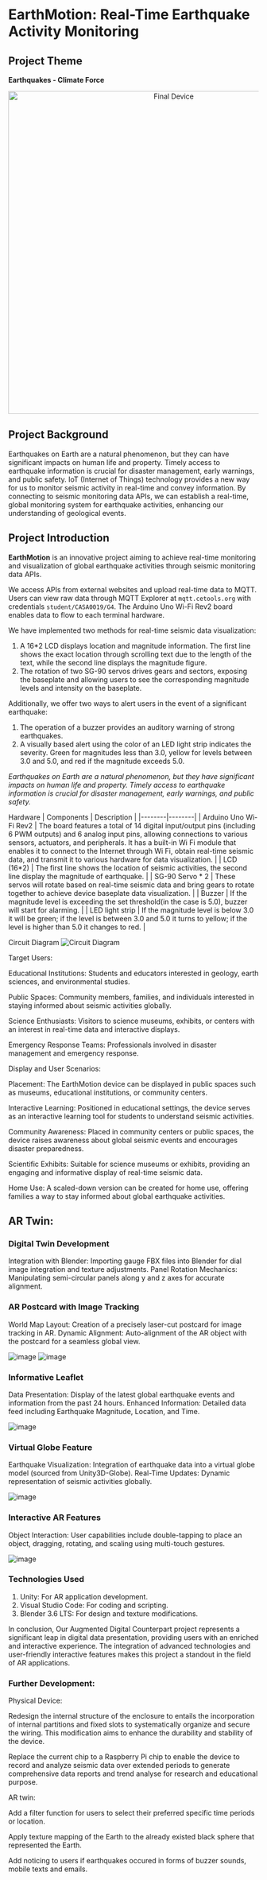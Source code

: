 # EarthMotion: Real-Time Earthquake Activity Monitoring

## Project Theme
**Earthquakes - Climate Force**

<div align="center">
    <img width="650px" src="./Src/Overall.jpg" alt="Final Device">
</div>

## Project Background
Earthquakes on Earth are a natural phenomenon, but they can have significant impacts on human life and property. Timely access to earthquake information is crucial for disaster management, early warnings, and public safety. IoT (Internet of Things) technology provides a new way for us to monitor seismic activity in real-time and convey information. By connecting to seismic monitoring data APIs, we can establish a real-time, global monitoring system for earthquake activities, enhancing our understanding of geological events.

## Project Introduction
**EarthMotion** is an innovative project aiming to achieve real-time monitoring and visualization of global earthquake activities through seismic monitoring data APIs.

We access APIs from external websites and upload real-time data to MQTT. Users can view raw data through MQTT Explorer at `mqtt.cetools.org` with credentials `student/CASA0019/G4`. The Arduino Uno Wi-Fi Rev2 board enables data to flow to each terminal hardware.

We have implemented two methods for real-time seismic data visualization:
1. A 16*2 LCD displays location and magnitude information. The first line shows the exact location through scrolling text due to the length of the text, while the second line displays the magnitude figure.
2. The rotation of two SG-90 servos drives gears and sectors, exposing the baseplate and allowing users to see the corresponding magnitude levels and intensity on the baseplate.

Additionally, we offer two ways to alert users in the event of a significant earthquake:
1. The operation of a buzzer provides an auditory warning of strong earthquakes.
2. A visually based alert using the color of an LED light strip indicates the severity. Green for magnitudes less than 3.0, yellow for levels between 3.0 and 5.0, and red if the magnitude exceeds 5.0.

*Earthquakes on Earth are a natural phenomenon, but they have significant impacts on human life and property. Timely access to earthquake information is crucial for disaster management, early warnings, and public safety.*


Hardware
| Components   | Description |
|--------|--------|
| Arduino Uno Wi-Fi Rev2   | The board features a total of 14 digital input/output pins (including 6 PWM outputs) and 6 analog input pins, allowing connections to various sensors, actuators, and peripherals. It has a built-in Wi Fi module that enables it to connect to the Internet through Wi Fi, obtain real-time seismic data, and transmit it to various hardware for data visualization.   |
| LCD (16*2)   | The first line shows the location of seismic activities, the second line display the magnitude of earthquake.   |
| SG-90 Servo * 2   | These servos will rotate based on real-time seismic data and bring gears to rotate together to achieve device baseplate data visualization.   |
| Buzzer   | If the magnitude level is exceeding the set threshold(in the case is 5.0), buzzer will start for alarming.   |
| LED light strip   | If the magnitude level is below 3.0 it will be green; if the level is between 3.0 and 5.0 it turns to yellow; if the level  is higher than 5.0 it changes to red.   |

 
Circuit Diagram
![Circuit Diagram](/Src/circuit_diagram.png)

 

Target Users: 

Educational Institutions: Students and educators interested in geology, earth sciences, and environmental studies. 

Public Spaces: Community members, families, and individuals interested in staying informed about seismic activities globally. 

Science Enthusiasts: Visitors to science museums, exhibits, or centers with an interest in real-time data and interactive displays. 

Emergency Response Teams: Professionals involved in disaster management and emergency response. 

 

Display and User Scenarios: 

Placement: The EarthMotion device can be displayed in public spaces such as museums, educational institutions, or community centers. 

Interactive Learning: Positioned in educational settings, the device serves as an interactive learning tool for students to understand seismic activities. 

Community Awareness: Placed in community centers or public spaces, the device raises awareness about global seismic events and encourages disaster preparedness. 

Scientific Exhibits: Suitable for science museums or exhibits, providing an engaging and informative display of real-time seismic data. 

Home Use: A scaled-down version can be created for home use, offering families a way to stay informed about global earthquake activities. 

## AR Twin: 
### Digital Twin Development
Integration with Blender: Importing gauge FBX files into Blender for dial image integration and texture adjustments.
Panel Rotation Mechanics: Manipulating semi-circular panels along y and z axes for accurate alignment.
### AR Postcard with Image Tracking
World Map Layout: Creation of a precisely laser-cut postcard for image tracking in AR.
Dynamic Alignment: Auto-alignment of the AR object with the postcard for a seamless global view.

![image](https://github.com/casa0016-group4/EarthMotion/assets/146333771/d12c13a6-2247-419e-9839-fca2867c5a8a)
![image](https://github.com/casa0016-group4/EarthMotion/assets/146333771/7b4502ea-8762-4bf4-8219-22fdc2f6b046)


### Informative Leaflet
Data Presentation: Display of the latest global earthquake events and information from the past 24 hours.
Enhanced Information: Detailed data feed including Earthquake Magnitude, Location, and Time.

![image](https://github.com/casa0016-group4/EarthMotion/assets/146333771/34bc1804-8ce9-4b3d-99ab-ff608728c6ae)

### Virtual Globe Feature
Earthquake Visualization: Integration of earthquake data into a virtual globe model (sourced from Unity3D-Globe).
Real-Time Updates: Dynamic representation of seismic activities globally.

![image](https://github.com/casa0016-group4/EarthMotion/assets/146333771/6a6f0e37-ca30-47e7-9e68-764d2d845043)

### Interactive AR Features
Object Interaction: User capabilities include double-tapping to place an object, dragging, rotating, and scaling using multi-touch gestures.

![image](https://github.com/casa0016-group4/EarthMotion/assets/146333771/162f6525-cbd8-49ec-9972-76135bb9e0f2)

### Technologies Used
1. Unity: For AR application development.
2. Visual Studio Code: For coding and scripting.
3. Blender 3.6 LTS: For design and texture modifications.

In conclusion, Our Augmented Digital Counterpart project represents a significant leap in digital data presentation, providing users with an enriched and interactive experience. The integration of advanced technologies and user-friendly interactive features makes this project a standout in the field of AR applications.



### Further Development:

Physical Device:

Redesign the internal structure of the enclosure to entails the incorporation of internal partitions and fixed slots to systematically organize and secure the wiring. This modification aims to enhance the durability and stability of the device.

Replace the current chip to a Raspberry Pi chip to enable the device to record and analyze seismic data over extended periods to generate comprehensive data reports and trend analyse for research and educational purpose.

AR twin:

Add a filter function for users to select their preferred specific time periods or location.

Apply texture mapping of the Earth to the already existed black sphere that represented the Earth.

Add noticing to users if earthquakes occured in forms of buzzer sounds, mobile texts and emails.
